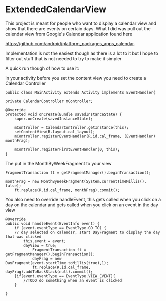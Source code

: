 ExtendedCalendarView
====================

This project is meant for people who want to display a calendar view and show that there are events on certain days.
What I did was pull out the calendar view from Google's Calendar application found here 

https://github.com/android/platform_packages_apps_calendar.

Implementation is not the easiest though as there is a lot to it but I hope to filter out stuff that is not needed to try to make it simpler

A quick run though of how to use it:

in your activity before you set the content view you need to create a Calendar Controller

    public class MainActivity extends Activity implements EventHandler{
    
	private CalendarController mController;

	@Override
	protected void onCreate(Bundle savedInstanceState) {
		super.onCreate(savedInstanceState);

		mController = CalendarController.getInstance(this);
		setContentView(R.layout.cal_layout);
        mController.registerEventHandler(R.id.cal_frame, (EventHandler) monthFrag);
        
        mController.registerFirstEventHandler(0, this);
	}
	
The put in the MonthByWeekFragment to your view

    FragmentTransaction ft = getFragmentManager().beginTransaction();
				
	monthFrag = new MonthByWeekFragment(System.currentTimeMillis(), false);
        ft.replace(R.id.cal_frame, monthFrag).commit();
        
You also need to override handleEvent, this gets called when you click on a day on the calendar and gets called when you click on an event in the day view

    @Override
	public void handleEvent(EventInfo event) {
		if (event.eventType == EventType.GO_TO) {
		// day selected on calendsr, start DayFragment to display the day that was clicked
			this.event = event;
			dayView = true;
				FragmentTransaction ft = getFragmentManager().beginTransaction();
				dayFrag = new DayFragment(event.startTime.toMillis(true),1);
				ft.replace(R.id.cal_frame, dayFrag).addToBackStack(null).commit();
		}if(event.eventType == EventType.VIEW_EVENT){
			//TODO do something when an event is clicked	
		}
		
	}

